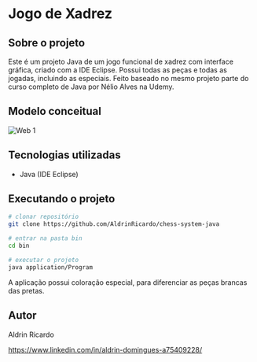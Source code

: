 # Jogo de Xadrez

## Sobre o projeto
Este é um projeto Java de um jogo funcional de xadrez com interface gráfica, criado com a IDE Eclipse. Possui todas as peças e todas as jogadas, incluindo as especiais.
Feito baseado no mesmo projeto parte do curso completo de Java por Nélio Alves na Udemy.

## Modelo conceitual
![Web 1](https://github.com/acenelio/chess-system-design/blob/master/chess-system-design.png)

## Tecnologias utilizadas
- Java (IDE Eclipse)

## Executando o projeto
```bash
# clonar repositório
git clone https://github.com/AldrinRicardo/chess-system-java

# entrar na pasta bin
cd bin

# executar o projeto 
java application/Program
```
A aplicação possui coloração especial, para diferenciar as peças brancas das pretas.  

## Autor
Aldrin Ricardo

https://www.linkedin.com/in/aldrin-domingues-a75409228/
